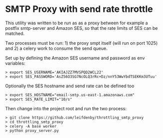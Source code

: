 # SMTP Proxy with send rate throttle

This utility was written to be run as as a proxy between for example a postfix
smtp-server and Amazon SES, so that the rate limits of SES can be matched.

Two processes must be run: 1) the proxy smpt itself (will run on port 1025) and
2) a celery work to consume the send queue.

Set up by defining the Amazon SES username and password as env variables:

    > export SES_USERNAME='AKIAJZZ7MVSPQD2WCL22'
    > export SES_PASSWORD='AsZ56O3SG7NcOLQ3rRc+Dz/nnY53WwYbdTSEKKm3UTuu' 

Optionally the SES hostname and send rate can be defined too

    > export SES_HOSTNAME="email-smtp.us-east-1.amazonaws.com"
    > export SES_RATE_LIMIT="10/s"

Then change into the project root and run the two process:

    > git clone https://github.com/leifdenby/throttling_smtp_proxy
    > cd throttling_smtp_proxy
    > celery -A base worker
    > python proxy_server.py
